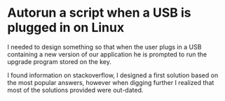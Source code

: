# Autorun a script when a USB is plugged in on Linux

I needed to design something so that when the user plugs in a USB containing a new version of our application he is prompted to run the upgrade program stored on the key.

I found information on stackoverflow, I designed a first solution based on the most popular answers, however when digging further I realized that most of the solutions provided were out-dated.



